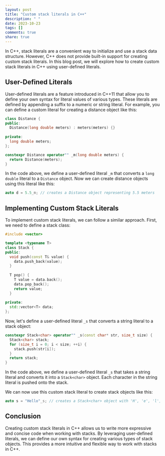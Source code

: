 ```yaml
---
layout: post
title: "Custom stack literals in C++"
description: " "
date: 2023-10-23
tags: []
comments: true
share: true
---
```


In C++, stack literals are a convenient way to initialize and use a stack data structure. However, C++ does not provide built-in support for creating custom stack literals. In this blog post, we will explore how to create custom stack literals in C++ using user-defined literals.

## User-Defined Literals

User-defined literals are a feature introduced in C++11 that allow you to define your own syntax for literal values of various types. These literals are defined by appending a suffix to a numeric or string literal. For example, you can define a custom literal for creating a distance object like this:

```cpp
class Distance {
public:
  Distance(long double meters) : meters(meters) {}
  
private:
  long double meters;
};

constexpr Distance operator"" _m(long double meters) {
  return Distance(meters);
}
```

In the code above, we define a user-defined literal `_m` that converts a `long double` literal to a `Distance` object. Now we can create distance objects using this literal like this:

```cpp
auto d = 5.5_m; // creates a Distance object representing 5.5 meters
```

## Implementing Custom Stack Literals

To implement custom stack literals, we can follow a similar approach. First, we need to define a stack class:

```cpp
#include <vector>

template <typename T>
class Stack {
public:
  void push(const T& value) {
    data.push_back(value);
  }
  
  T pop() {
    T value = data.back();
    data.pop_back();
    return value;
  }
  
private:
  std::vector<T> data;
};
```

Now, let's define a user-defined literal `_s` that converts a string literal to a stack object:

```cpp
constexpr Stack<char> operator"" _s(const char* str, size_t size) {
  Stack<char> stack;
  for (size_t i = 0; i < size; ++i) {
    stack.push(str[i]);
  }
  return stack;
}
```

In the code above, we define a user-defined literal `_s` that takes a string literal and converts it into a `Stack<char>` object. Each character in the string literal is pushed onto the stack.

We can now use this custom stack literal to create stack objects like this:

```cpp
auto s = "Hello"_s; // creates a Stack<char> object with 'H', 'e', 'l', 'l', 'o' in it
```

## Conclusion

Creating custom stack literals in C++ allows us to write more expressive and concise code when working with stacks. By leveraging user-defined literals, we can define our own syntax for creating various types of stack objects. This provides a more intuitive and flexible way to work with stacks in C++.